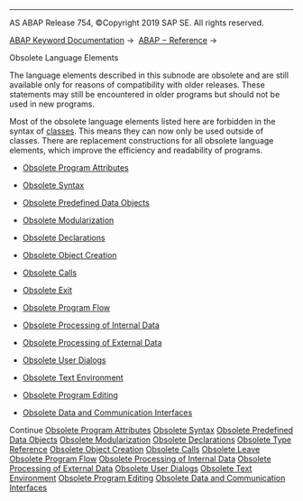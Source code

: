   

* * *

AS ABAP Release 754, ©Copyright 2019 SAP SE. All rights reserved.

[ABAP Keyword Documentation](javascript:call_link\('abenabap.htm'\)) →  [ABAP − Reference](javascript:call_link\('abenabap_reference.htm'\)) → 

Obsolete Language Elements

The language elements described in this subnode are obsolete and are still available only for reasons of compatibility with older releases. These statements may still be encountered in older programs but should not be used in new programs.

Most of the obsolete language elements listed here are forbidden in the syntax of [classes](javascript:call_link\('abenclass_glosry.htm'\) "Glossary Entry"). This means they can now only be used outside of classes. There are replacement constructions for all obsolete language elements, which improve the efficiency and readability of programs.

-   [Obsolete Program Attributes](javascript:call_link\('abenprogram_attributes_obsolete.htm'\))

-   [Obsolete Syntax](javascript:call_link\('abensyntax_obsolete.htm'\))

-   [Obsolete Predefined Data Objects](javascript:call_link\('abenbuilt_in_obsolete.htm'\))

-   [Obsolete Modularization](javascript:call_link\('abenobsolete_modularization.htm'\))

-   [Obsolete Declarations](javascript:call_link\('abenobsolete_declarations.htm'\))

-   [Obsolete Object Creation](javascript:call_link\('abenassign_obsolete.htm'\))

-   [Obsolete Calls](javascript:call_link\('abenprogram_call_obsolete.htm'\))

-   [Obsolete Exit](javascript:call_link\('abenobsolete_leave.htm'\))

-   [Obsolete Program Flow](javascript:call_link\('abenobsolete_program_flow.htm'\))

-   [Obsolete Processing of Internal Data](javascript:call_link\('abendata_internal_obsolete.htm'\))

-   [Obsolete Processing of External Data](javascript:call_link\('abendata_storage_obsolete.htm'\))

-   [Obsolete User Dialogs](javascript:call_link\('abengui_obsolete.htm'\))

-   [Obsolete Text Environment](javascript:call_link\('abentext_environment_obsolete.htm'\))

-   [Obsolete Program Editing](javascript:call_link\('abenprogram_editing_obsolete.htm'\))

-   [Obsolete Data and Communication Interfaces](javascript:call_link\('abenextern_obsolete.htm'\))

Continue
[Obsolete Program Attributes](javascript:call_link\('abenprogram_attributes_obsolete.htm'\))
[Obsolete Syntax](javascript:call_link\('abensyntax_obsolete.htm'\))
[Obsolete Predefined Data Objects](javascript:call_link\('abenbuilt_in_obsolete.htm'\))
[Obsolete Modularization](javascript:call_link\('abenobsolete_modularization.htm'\))
[Obsolete Declarations](javascript:call_link\('abenobsolete_declarations.htm'\))
[Obsolete Type Reference](javascript:call_link\('abenobsolete_typing.htm'\))
[Obsolete Object Creation](javascript:call_link\('abenassign_obsolete.htm'\))
[Obsolete Calls](javascript:call_link\('abenprogram_call_obsolete.htm'\))
[Obsolete Leave](javascript:call_link\('abenobsolete_leave.htm'\))
[Obsolete Program Flow](javascript:call_link\('abenobsolete_program_flow.htm'\))
[Obsolete Processing of Internal Data](javascript:call_link\('abendata_internal_obsolete.htm'\))
[Obsolete Processing of External Data](javascript:call_link\('abendata_storage_obsolete.htm'\))
[Obsolete User Dialogs](javascript:call_link\('abengui_obsolete.htm'\))
[Obsolete Text Environment](javascript:call_link\('abentext_environment_obsolete.htm'\))
[Obsolete Program Editing](javascript:call_link\('abenprogram_editing_obsolete.htm'\))
[Obsolete Data and Communication Interfaces](javascript:call_link\('abenextern_obsolete.htm'\))